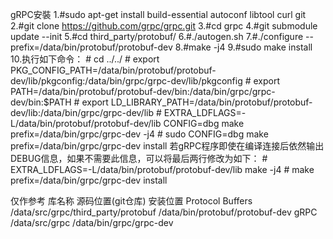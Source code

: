 gRPC安裝
1.#sudo apt-get install build-essential autoconf libtool curl git
2.#git clone https://github.com/grpc/grpc.git
3.#cd grpc
4.#git submodule update --init
5.#cd third_party/protobuf/
6.#./autogen.sh
7.#./configure --prefix=/data/bin/protobuf/protobuf-dev
8.#make -j4
9.#sudo make install
10.执行如下命令：
	# cd ../../
	# export PKG_CONFIG_PATH=/data/bin/protobuf/protobuf-dev/lib/pkgconfig:/data/bin/grpc/grpc-dev/lib/pkgconfig
	# export PATH=/data/bin/protobuf/protobuf-dev/bin:/data/bin/grpc/grpc-dev/bin:$PATH
	# export LD_LIBRARY_PATH=/data/bin/protobuf/protobuf-dev/lib:/data/bin/grpc/grpc-dev/lib
	# EXTRA_LDFLAGS=-L/data/bin/protobuf/protobuf-dev/lib CONFIG=dbg make prefix=/data/bin/grpc/grpc-dev -j4
	# sudo CONFIG=dbg make prefix=/data/bin/grpc/grpc-dev install
	若gRPC程序即使在编译连接后依然输出DEBUG信息，如果不需要此信息，可以将最后两行修改为如下：
		# EXTRA_LDFLAGS=-L/data/bin/protobuf/protobuf-dev/lib make -j4
		# make prefix=/data/bin/grpc/grpc-dev install

仅作参考
库名称		源码位置(git仓库)	安装位置
Protocol 	Buffers				/data/src/grpc/third_party/protobuf	/data/bin/protobuf/protobuf-dev
gRPC		/data/src/grpc		/data/bin/grpc/grpc-dev
